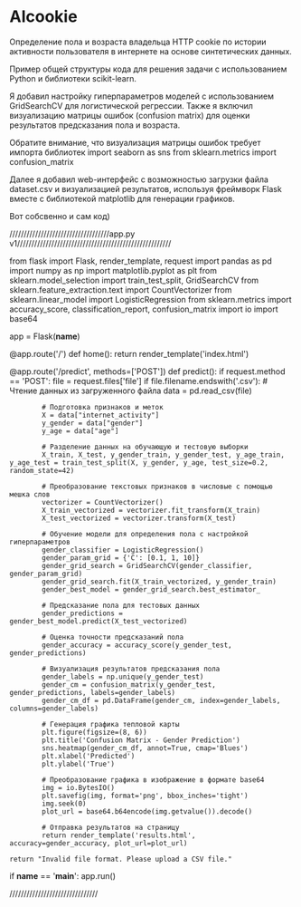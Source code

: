 # AIcookie
Определение пола и возраста владельца HTTP cookie по истории активности пользователя в интернете на основе синтетических данных.

Пример общей структуры кода для решения задачи с использованием Python и библиотеки scikit-learn.

Я добавил настройку гиперпараметров моделей с использованием GridSearchCV для логистической регрессии.
Также я включил визуализацию матрицы ошибок (confusion matrix) для оценки результатов предсказания пола и возраста.

Обратите внимание, что визуализация матрицы ошибок требует импорта библиотек
import seaborn as sns
from sklearn.metrics import confusion_matrix

Далее я добавил web-интерфейс с возможностью загрузки файла dataset.csv и визуализацией результатов, используя  фреймворк Flask вместе с библиотекой matplotlib для генерации графиков.

Вот собсвенно и сам код)

///////////////////////////////////app.py v1//////////////////////////////////////////////////////

from flask import Flask, render_template, request
import pandas as pd
import numpy as np
import matplotlib.pyplot as plt
from sklearn.model_selection import train_test_split, GridSearchCV
from sklearn.feature_extraction.text import CountVectorizer
from sklearn.linear_model import LogisticRegression
from sklearn.metrics import accuracy_score, classification_report, confusion_matrix
import io
import base64

app = Flask(__name__)

@app.route('/')
def home():
    return render_template('index.html')

@app.route('/predict', methods=['POST'])
def predict():
    if request.method == 'POST':
        file = request.files['file']
        if file.filename.endswith('.csv'):
            # Чтение данных из загруженного файла
            data = pd.read_csv(file)
            
            # Подготовка признаков и меток
            X = data["internet_activity"]
            y_gender = data["gender"]
            y_age = data["age"]

            # Разделение данных на обучающую и тестовую выборки
            X_train, X_test, y_gender_train, y_gender_test, y_age_train, y_age_test = train_test_split(X, y_gender, y_age, test_size=0.2, random_state=42)

            # Преобразование текстовых признаков в числовые с помощью мешка слов
            vectorizer = CountVectorizer()
            X_train_vectorized = vectorizer.fit_transform(X_train)
            X_test_vectorized = vectorizer.transform(X_test)

            # Обучение модели для определения пола с настройкой гиперпараметров
            gender_classifier = LogisticRegression()
            gender_param_grid = {'C': [0.1, 1, 10]}
            gender_grid_search = GridSearchCV(gender_classifier, gender_param_grid)
            gender_grid_search.fit(X_train_vectorized, y_gender_train)
            gender_best_model = gender_grid_search.best_estimator_

            # Предсказание пола для тестовых данных
            gender_predictions = gender_best_model.predict(X_test_vectorized)

            # Оценка точности предсказаний пола
            gender_accuracy = accuracy_score(y_gender_test, gender_predictions)

            # Визуализация результатов предсказания пола
            gender_labels = np.unique(y_gender_test)
            gender_cm = confusion_matrix(y_gender_test, gender_predictions, labels=gender_labels)
            gender_cm_df = pd.DataFrame(gender_cm, index=gender_labels, columns=gender_labels)

            # Генерация графика тепловой карты
            plt.figure(figsize=(8, 6))
            plt.title('Confusion Matrix - Gender Prediction')
            sns.heatmap(gender_cm_df, annot=True, cmap='Blues')
            plt.xlabel('Predicted')
            plt.ylabel('True')

            # Преобразование графика в изображение в формате base64
            img = io.BytesIO()
            plt.savefig(img, format='png', bbox_inches='tight')
            img.seek(0)
            plot_url = base64.b64encode(img.getvalue()).decode()

            # Отправка результатов на страницу
            return render_template('results.html', accuracy=gender_accuracy, plot_url=plot_url)

    return "Invalid file format. Please upload a CSV file."

if __name__ == '__main__':
    app.run()

///////////////////////////////

    
